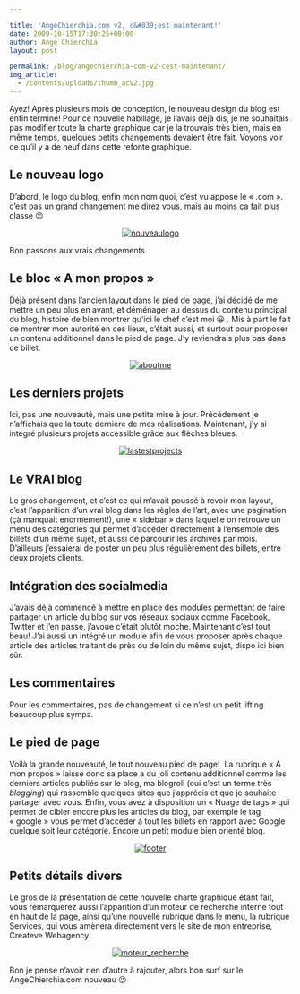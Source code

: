 ```yaml
---

title: 'AngeChierchia.com v2, c&#039;est maintenant!'
date: 2009-10-15T17:30:25+00:00
author: Ange Chierchia
layout: post

permalink: /blog/angechierchia-com-v2-cest-maintenant/
img_article:
  - /contents/uploads/thumb_acv2.jpg
---
```

Ayez! Après plusieurs mois de conception, le nouveau design du blog est enfin terminé! Pour ce nouvelle habillage, je l&rsquo;avais déjà dis, je ne souhaitais pas modifier toute la charte graphique car je la trouvais très bien, mais en même temps, quelques petits changements devaient être fait. Voyons voir ce qu&rsquo;il y a de neuf dans cette refonte graphique.<!--more-->

## Le nouveau logo

D&rsquo;abord, le logo du blog, enfin mon nom quoi, c&rsquo;est vu apposé le &laquo;&nbsp;.com&nbsp;&raquo;. c&rsquo;est pas un grand changement me direz vous, mais au moins ça fait plus classe 😉

<p style="text-align: center;">
  <a href="http://i2.wp.com/chierchia.fr/site/wp-content/uploads/nouveaulogo.jpg"><img class="aligncenter" title="nouveaulogo" src="http://i2.wp.com/chierchia.fr/site/wp-content/uploads/nouveaulogo.jpg?resize=377%2C89" alt="nouveaulogo" data-recalc-dims="1" /></a>
</p>

Bon passons aux vrais changements

## Le bloc &laquo;&nbsp;A mon propos&nbsp;&raquo;

Déjà présent dans l&rsquo;ancien layout dans le pied de page, j&rsquo;ai décidé de me mettre un peu plus en avant, et déménager au dessus du contenu principal du blog, histoire de bien montrer qu&rsquo;ici le chef c&rsquo;est moi 😀 . Mis à part le fait de montrer mon autorité en ces lieux, c&rsquo;était aussi, et surtout pour proposer un contenu additionnel dans le pied de page. J&rsquo;y reviendrais plus bas dans ce billet.

<p style="text-align: center;">
  <a rel="shadowbox" href="http://i0.wp.com/chierchia.fr/site/wp-content/uploads/aboutme.jpg"><img class="aligncenter" title="aboutme" src="http://i0.wp.com/chierchia.fr/site/wp-content/uploads/aboutme.jpg?w=660" alt="aboutme" data-recalc-dims="1" /></a>
</p>

## Les derniers projets

Ici, pas une nouveauté, mais une petite mise à jour. Précédement je n&rsquo;affichais que la toute dernière de mes réalisations. Maintenant, j&rsquo;y ai intégré plusieurs projets accessible grâce aux flèches bleues.

<p style="text-align: center;">
  <a href="http://i1.wp.com/chierchia.fr/site/wp-content/uploads/lastestprojects.jpg"><img class="aligncenter" title="lastestprojects" src="http://i1.wp.com/chierchia.fr/site/wp-content/uploads/lastestprojects.jpg?w=660" alt="lastestprojects" data-recalc-dims="1" /></a>
</p>

## Le VRAI blog

Le gros changement, et c&rsquo;est ce qui m&rsquo;avait poussé à revoir mon layout, c&rsquo;est l&rsquo;apparition d&rsquo;un vrai blog dans les règles de l&rsquo;art, avec une pagination (çà manquait enormement!), une &laquo;&nbsp;sidebar&nbsp;&raquo; dans laquelle on retrouve un menu des catégories qui permet d&rsquo;accéder directement à l&rsquo;ensemble des billets d&rsquo;un même sujet, et aussi de parcourir les archives par mois. D&rsquo;ailleurs j&rsquo;essaierai de poster un peu plus régulièrement des billets, entre deux projets clients.

## Intégration des socialmedia

J&rsquo;avais déjà commencé à mettre en place des modules permettant de faire partager un article du blog sur vos réseaux sociaux comme Facebook, Twitter et j&rsquo;en passe, j&rsquo;avoue c&rsquo;était plutôt moche. Maintenant c&rsquo;est tout beau! J&rsquo;ai aussi un intégré un module afin de vous proposer après chaque article des articles traitant de près ou de loin du même sujet, dispo ici bien sûr.

## Les commentaires

Pour les commentaires, pas de changement si ce n&rsquo;est un petit lifting beaucoup plus sympa.

## Le pied de page

Voilà la grande nouveauté, le tout nouveau pied de page!  La rubrique &laquo;&nbsp;A mon propos&nbsp;&raquo; laisse donc sa place a du joli contenu additionnel comme les derniers articles publiés sur le blog, ma blogroll (oui c&rsquo;est un terme très _blogging_) qui rassemble quelques sites que j&rsquo;apprécis et que je souhaite partager avec vous. Enfin, vous avez à disposition un &laquo;&nbsp;Nuage de tags&nbsp;&raquo; qui permet de cibler encore plus les articles du blog, par exemple le tag &laquo;&nbsp;google&nbsp;&raquo; vous permet d&rsquo;accéder à tout les billets en rapport avec Google quelque soit leur catégorie. Encore un petit module bien orienté blog.

<p style="text-align: center;">
  <a href="http://i1.wp.com/chierchia.fr/site/wp-content/uploads/footer.jpg"><img class="aligncenter" title="footer" src="http://i1.wp.com/chierchia.fr/site/wp-content/uploads/footer.jpg?w=660" alt="footer" data-recalc-dims="1" /></a>
</p>

## Petits détails divers

Le gros de la présentation de cette nouvelle charte graphique étant fait, vous remarquerez aussi l&rsquo;apparition d&rsquo;un moteur de recherche interne tout en haut de la page, ainsi qu&rsquo;une nouvelle rubrique dans le menu, la rubrique Services, qui vous amènera directement vers le site de mon entreprise, Createve Webagency.

<p style="text-align: center;">
  <a href="http://i1.wp.com/chierchia.fr/site/wp-content/uploads/moteur_recherche.jpg"><img class="aligncenter" title="moteur_recherche" src="http://i1.wp.com/chierchia.fr/site/wp-content/uploads/moteur_recherche.jpg?resize=292%2C83" alt="moteur_recherche" data-recalc-dims="1" /></a>
</p>

Bon je pense n&rsquo;avoir rien d&rsquo;autre à rajouter, alors bon surf sur le AngeChierchia.com nouveau 😉